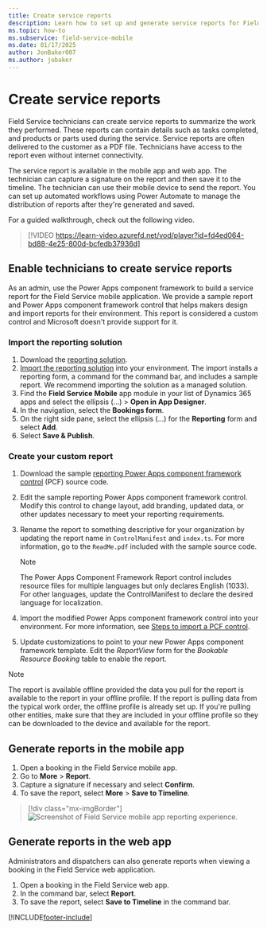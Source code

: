 ```yaml
---
title: Create service reports
description: Learn how to set up and generate service reports for Field Service technicians.
ms.topic: how-to
ms.subservice: field-service-mobile
ms.date: 01/17/2025
author: JonBaker007
ms.author: jobaker
---
```


# Create service reports

Field Service technicians can create service reports to summarize the work they performed. These reports can contain details such as tasks completed, and products or parts used during the service. Service reports are often delivered to the customer as a PDF file. Technicians have access to the report even without internet connectivity.

The service report is available in the mobile app and web app. The technician can capture a signature on the report and then save it to the timeline. The technician can use their mobile device to send the report. You can set up automated workflows using Power Automate to manage the distribution of reports after they're generated and saved.

For a guided walkthrough, check out the following video.
>
> [!VIDEO https://learn-video.azurefd.net/vod/player?id=fd4ed064-bd88-4e25-800d-bcfedb37936d]

## Enable technicians to create service reports

As an admin, use the Power Apps component framework to build a service report for the Field Service mobile application. We provide a sample report and Power Apps component framework control that helps makers design and import reports for their environment. This report is considered a custom control and Microsoft doesn't provide support for it.

### Import the reporting solution

1. Download the [reporting solution](https://aka.ms/fsmreporting-solution).
1. [Import the reporting solution](/power-apps/maker/data-platform/import-update-export-solutions) into your environment. The import installs a reporting form, a command for the command bar, and includes a sample report. We recommend importing the solution as a managed solution.
1. Find the **Field Service Mobile** app module in your list of Dynamics 365 apps and select the ellipsis (&hellip;) > **Open in App Designer**.
1. In the navigation, select the **Bookings form**.
1. On the right side pane, select the ellipsis (&hellip;) for the **Reporting** form and select **Add**.
1. Select **Save & Publish**.

### Create your custom report

1. Download the sample [reporting Power Apps component framework control](https://aka.ms/fsmreporting-pcf) (PCF) source code.
1. Edit the sample reporting Power Apps component framework control. Modify this control to change layout, add branding, updated data, or other updates necessary to meet your reporting requirements.
1. Rename the report to something descriptive for your organization by updating the report name in ```ControlManifest``` and ```index.ts```. For more information, go to the ```ReadMe.pdf``` included with the sample source code.

   > [!NOTE]
   > The Power Apps Component Framework Report control includes resource files for multiple languages but only declares English (1033). For other languages, update the ControlManifest to declare the desired language for localization.

1. Import the modified Power Apps component framework control into your environment. For more information, see [Steps to import a PCF control](/power-apps/developer/component-framework/import-custom-controls).
1. Update customizations to point to your new Power Apps component framework template. Edit the *ReportView* form for the *Bookable Resource Booking* table to enable the report.

> [!NOTE]
> The report is available offline provided the data you pull for the report is available to the report in your offline profile. If the report is pulling data from the typical work order, the offline profile is already set up. If you're pulling other entities, make sure that they are included in your offline profile so they can be downloaded to the device and available for the report.

## Generate reports in the mobile app

1. Open a booking in the Field Service mobile app.
1. Go to **More** > **Report**.
1. Capture a signature if necessary and select **Confirm**.
1. To save the report, select **More** > **Save to Timeline**.

> [!div class="mx-imgBorder"]
> ![Screenshot of Field Service mobile app reporting experience.](../media/mobile-2020-reporting-app.png)

## Generate reports in the web app

Administrators and dispatchers can also generate reports when viewing a booking in the Field Service web application.

1. Open a booking in the Field Service web app.
1. In the command bar, select **Report**.
1. To save the report, select **Save to Timeline** in the command bar.

[!INCLUDE[footer-include](../../includes/footer-banner.md)]
